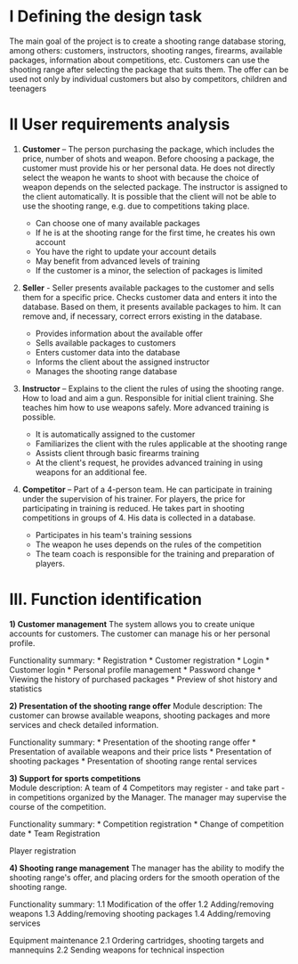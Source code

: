 # I Defining the design task

The main goal of the project is to create a shooting range database storing, among others: customers,
instructors, shooting ranges, firearms, available packages, information about competitions, etc. 
Customers can use the shooting range after selecting the package that suits them. 
The offer can be used not only by individual customers but also by competitors, children and teenagers

# II User requirements analysis

1) **Customer** – The person purchasing the package, which includes the price, number of shots and weapon.
Before choosing a package, the customer must provide his or her personal data.
He does not directly select the weapon he wants to shoot with because the choice of weapon depends on the selected package.
The instructor is assigned to the client automatically. It is possible that the client will not be able to use the shooting range, e.g. due to competitions taking place.

     * Can choose one of many available packages
     * If he is at the shooting range for the first time, he creates his own account
     * You have the right to update your account details
     * May benefit from advanced levels of training
     * If the customer is a minor, the selection of packages is limited

3) **Seller** - Seller presents available packages to the customer and sells them for a specific price.
Checks customer data and enters it into the database. Based on them, it presents available packages to him.
It can remove and, if necessary, correct errors existing in the database.

     * Provides information about the available offer
     * Sells available packages to customers
     * Enters customer data into the database
     * Informs the client about the assigned instructor
     * Manages the shooting range database

3) **Instructor** – Explains to the client the rules of using the shooting range. How to load and aim a gun.
Responsible for initial client training. She teaches him how to use weapons safely. More advanced training is possible.

     * It is automatically assigned to the customer
     * Familiarizes the client with the rules applicable at the shooting range
     * Assists client through basic firearms training
     * At the client's request, he provides advanced training in using weapons for an additional fee.

4) **Competitor** – Part of a 4-person team. He can participate in training under the supervision of his trainer. 
For players, the price for participating in training is reduced. 
He takes part in shooting competitions in groups of 4. His data is collected in a database.

     * Participates in his team's training sessions
     * The weapon he uses depends on the rules of the competition
     * The team coach is responsible for the training and preparation of players.


# III. Function identification

**1) Customer management**
      The system allows you to create unique accounts for customers.
      The customer can manage his or her personal profile.

Functionality summary:
     * Registration
     * Customer registration
     * Login
     * Customer login
     * Personal profile management
     * Password change
     * Viewing the history of purchased packages
     * Preview of shot history and statistics

**2) Presentation of the shooting range offer**
      Module description:
      The customer can browse available weapons, shooting packages and more services and check detailed information.
    
Functionality summary:
     * Presentation of the shooting range offer
     * Presentation of available weapons and their price lists
     * Presentation of shooting packages
     * Presentation of shooting range rental services
    
**3) Support for sports competitions**   
     Module description: A team of 4 Competitors may register - and take part - in competitions organized by the Manager.
     The manager may supervise the course of the competition.

Functionality summary:
    * Competition registration 
    * Change of competition date
    * Team Registration

Player registration

**4) Shooting range management**
    The manager has the ability to modify the shooting range's offer,
    and placing orders for the smooth operation of the shooting range.

Functionality summary:
    1.1 Modification of the offer
    1.2 Adding/removing weapons
    1.3 Adding/removing shooting packages
    1.4 Adding/removing services

Equipment maintenance
    2.1 Ordering cartridges, shooting targets and mannequins
    2.2 Sending weapons for technical inspection



